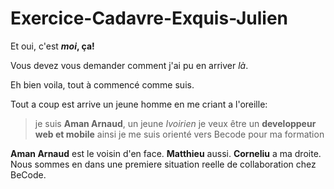 # Exercice-Cadavre-Exquis-Julien

Et oui, c'est **_moi_, ça!**

Vous devez vous demander comment j'ai pu en arriver _là_.

Eh bien voila, tout à commencé comme suis.

Tout a coup est arrive un jeune homme en me criant a l'oreille: 
>je suis **Aman Arnaud**, un jeune _Ivoirien_
>je veux être un **developpeur web et mobile**
>ainsi je me suis orienté vers Becode pour ma formation

**Aman Arnaud** est le voisin d'en face. **Matthieu** aussi. **Corneliu** a ma droite. 
Nous sommes en dans une premiere situation reelle de collaboration chez BeCode. 

